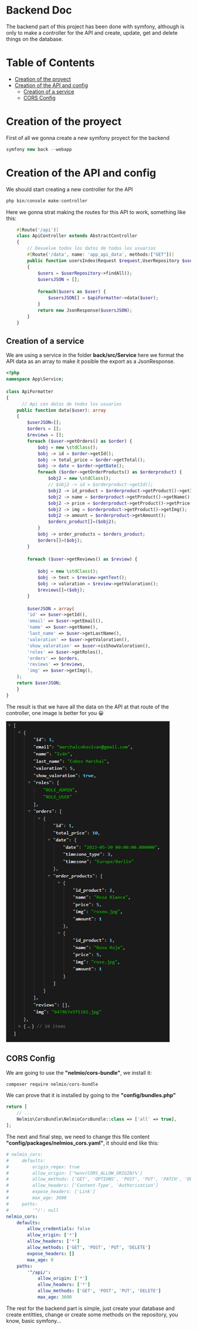 # Backend Doc

The backend part of this project has been done with symfony, although is only to make a controller for the API and create, update, get and delete things on the database.

# Table of Contents

- [Creation of the proyect](#creation-of-the-proyect)
- [Creation of the API and config](#creation-of-the-API-and-config)
  - [Creation of a service](#creation-of-a-service)
  - [CORS Config](#cors-config)

# Creation of the proyect

First of all we gonna create a new symfony proyect for the backend

```php
symfony new back --webapp
```

# Creation of the API and config

We should start creating a new controller for the API

```powershell
php bin/console make:controller
```

Here we gonna strat making the routes for this API to work, something like this:

```php
    #[Route('/api')]
    class ApiController extends AbstractController
    {
        // Devuelve todos los datos de todos los usuarios
        #[Route('/data', name: 'app_api_data', methods:["GET"])]
        public function usersIndex(Request $request,UserRepository $userRepository, Apiformatter $apiFormatter):        JsonResponse
        {
            $users = $userRepository->findAll();
            $usersJSON = [];

            foreach($users as $user) {
                $usersJSON[] = $apiFormatter->data($user);
            }
            return new JsonResponse($usersJSON);
        }
    }
```

## Creation of a service

We are using a service in the folder **back/src/Service** here we format the API data as an array to make it posible the export as a JsonResponse.

```php
<?php
namespace App\Service;

class ApiFormatter
{
      // Api con datos de todos los usuarios
    public function data($user): array
    {
        $userJSON=[];
        $orders = [];
        $reviews = [];
        foreach ($user->getOrders() as $order) {
            $obj = new \stdClass();
            $obj -> id = $order->getId();
            $obj -> total_price = $order->getTotal();
            $obj -> date = $order->getDate();
            foreach ($order->getOrderProducts() as $orderproduct) {
                $obj2 = new \stdClass();
                // $obj2 -> id = $orderproduct->getId();
                $obj2 -> id_product = $orderproduct->getProduct()->getId();
                $obj2 -> name = $orderproduct->getProduct()->getName();
                $obj2 -> price = $orderproduct->getProduct()->getPrice();
                $obj2 -> img = $orderproduct->getProduct()->getImg();
                $obj2 -> amount = $orderproduct->getAmount();
                $orders_product[]=($obj2);
            }
            $obj -> order_products = $orders_product;
            $orders[]=($obj);
        }

        foreach ($user->getReviews() as $review) {

            $obj = new \stdClass();
            $obj -> text = $review->getText();
            $obj -> valoration = $review->getValoration();
            $reviews[]=($obj);
        }

        $userJSON = array(
        'id' => $user->getId(),
        'email' => $user->getEmail(),
        'name' => $user->getName(),
        'last_name' => $user->getLastName(),
        'valoration' => $user->getValoration(),
        'show_valoration' => $user->isShowValoration(),
        'roles' => $user->getRoles(),
        'orders' => $orders,
        'reviews' => $reviews,
        'img' => $user->getImg(),
    );
    return $userJSON;
    }
}
```

The result is that we have all the data on the API at that route of the controller, one image is better for you 😀

![API](./public/api.png)

## CORS Config

We are going to use the **"nelmio/cors-bundle"**, we install it:

```powershell
composer require nelmio/cors-bundle
```

We can prove that it is installed by going to the **"config/bundles.php"**

```php
return [
    // ...
    Nelmio\CorsBundle\NelmioCorsBundle::class => ['all' => true],
];
```
The next and final step, we need to change this file content **"config/packages/nelmios_cors.yaml"**, it should end like this:

```yaml
# nelmio_cors:
#     defaults:
#         origin_regex: true
#         allow_origin: ['%env(CORS_ALLOW_ORIGIN)%']
#         allow_methods: ['GET', 'OPTIONS', 'POST', 'PUT', 'PATCH', 'DELETE']
#         allow_headers: ['Content-Type', 'Authorization']
#         expose_headers: ['Link']
#         max_age: 3600
#     paths:
#         '^/': null
nelmio_cors:
    defaults:
        allow_credentials: false
        allow_origin: ['*']
        allow_headers: ['*']
        allow_methods: ['GET', 'POST', 'PUT', 'DELETE']
        expose_headers: []
        max_age: 0
    paths:
        '^/api/':
            allow_origin: ['*']
            allow_headers: ['*']
            allow_methods: ['GET', 'POST', 'PUT', 'DELETE']
            max_age: 3600
```
The rest for the backend part is simple, just create your database and create entitties, change or create some methods on the repository, you know, basic symfony...   